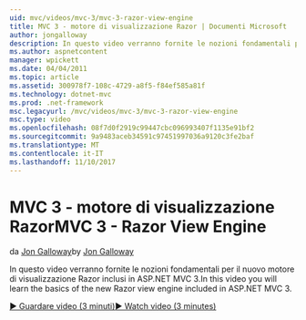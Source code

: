 ```yaml
---
uid: mvc/videos/mvc-3/mvc-3-razor-view-engine
title: MVC 3 - motore di visualizzazione Razor | Documenti Microsoft
author: jongalloway
description: In questo video verranno fornite le nozioni fondamentali per il nuovo motore di visualizzazione Razor inclusi in ASP.NET MVC 3.
ms.author: aspnetcontent
manager: wpickett
ms.date: 04/04/2011
ms.topic: article
ms.assetid: 300978f7-108c-4729-a8f5-f84ef585a81f
ms.technology: dotnet-mvc
ms.prod: .net-framework
msc.legacyurl: /mvc/videos/mvc-3/mvc-3-razor-view-engine
msc.type: video
ms.openlocfilehash: 08f7d0f2919c99447cbc096993407f1135e91bf2
ms.sourcegitcommit: 9a9483aceb34591c97451997036a9120c3fe2baf
ms.translationtype: MT
ms.contentlocale: it-IT
ms.lasthandoff: 11/10/2017
---
```

<a name="mvc-3---razor-view-engine"></a><span data-ttu-id="ee831-103">MVC 3 - motore di visualizzazione Razor</span><span class="sxs-lookup"><span data-stu-id="ee831-103">MVC 3 - Razor View Engine</span></span>
====================
<span data-ttu-id="ee831-104">da [Jon Galloway](https://github.com/jongalloway)</span><span class="sxs-lookup"><span data-stu-id="ee831-104">by [Jon Galloway](https://github.com/jongalloway)</span></span>

<span data-ttu-id="ee831-105">In questo video verranno fornite le nozioni fondamentali per il nuovo motore di visualizzazione Razor inclusi in ASP.NET MVC 3.</span><span class="sxs-lookup"><span data-stu-id="ee831-105">In this video you will learn the basics of the new Razor view engine included in ASP.NET MVC 3.</span></span>

[<span data-ttu-id="ee831-106">&#9654; Guardare video (3 minuti)</span><span class="sxs-lookup"><span data-stu-id="ee831-106">&#9654; Watch video (3 minutes)</span></span>](https://channel9.msdn.com/Blogs/ASP-NET-Site-Videos/mvc-3-razor-view-engine)
